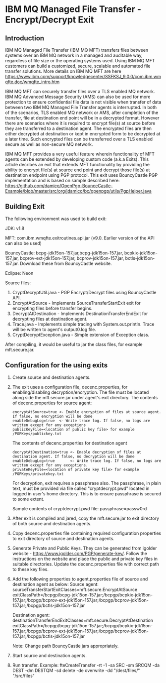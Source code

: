 # IBM MQ Managed File Transfer - Encrypt/Decrypt Exit

## Introduction
IBM MQ Managed File Transfer (IBM MQ MFT) transfers files between systems over an IBM MQ network in a managed and auditable way, regardless of file size or the operating systems used. Using IBM MQ MFT customers can build a customized, secure, scalable and automated file transfer solutions. More details on IBM MQ MFT are here https://www.ibm.com/support/knowledgecenter/SSFKSJ_9.0.0/com.ibm.wmqfte.doc/wmqfte_intro.htm

IBM MQ MFT can securely transfer files over a TLS enabled MQ network. IBM MQ Advanced Message Security (AMS) can also be used for more protection to ensure confidential file data is not visible when transfer of data between two IBM MQ Managed File Transfer agents is interrupted. In both of the scenarios, TLS enabled MQ network or AMS, after completion of the transfer, file at destination end point will be in a decrypted format. However there are scenarios where it is required to encrypt file(s) at source before they are transferred to a destination agent. The encrypted files are then either decrypted at destination or kept in encrypted form to be decrypted at a later time. Such encrypted files can be transferred over a TLS enabled secure as well as non-secure MQ network.

IBM MQ MFT provides a very useful feature wherein functionality of MFT agents can be extended by developing custom code (a.k.a Exits). This article decribes an exit that extends MFT functionality by providing the ability to encrypt file(s) at source end point and decrypt those file(s) at destination endpoint using PGP protocol. This exit uses BouncyCastle PGP implementation and is based on sample described here: https://github.com/damico/OpenPgp-BounceCastle-Example/blob/master/src/org/jdamico/bc/openpgp/utils/PgpHelper.java

## Building Exit
The following environment was used to build exit:

JDK: v1.8

MFT: com.ibm.wmqfte.exitroutines.api.jar (v9.0. Earlier version of the API can also be used)

BouncyCastle: bcpg-jdk15on-157.jar,bcpg-jdk15on-157.jar, bcpkix-jdk15on-157.jar, bcprov-ext-jdk15on-157.jar, bcprov-jdk15on-157.jar, bctls-jdk15on-157.jar. Download these from BouncyCastle website.

Eclipse: Neon

Source files:
1) CryptDecryptUtil.java - PGP Encrypt/Decrypt files using BouncyCastle API.
2) EncryptAtSource - Implements SourceTransferStartExit exit for encrypting files before transfer begins.
3) DecryptAtDestination - Implements DestinationTransferEndExit for decrypting files at destination agent.
4) Trace.java - Implements simple tracing with System.out.println. Trace will be written to agent's output0.log file.
5) CryptDecryptException.java - Simple extension of Exception class.

After compiling, it would be useful to jar the class files, for example mft.secure.jar.

## Configuration for the using exits
1) Create source and destination agents. 
2) The exit uses a configuration file, decenc.properties, for enabling/disabling decryption/encryption. The file must be located along side the mft.secure.jar under agent's exit directory.
   The contents of decenc.properties for source agent:
   ```
   encryptAtSource=true <- Enable encryption of files at source agent. If false, no encryption will be done
   enableDebugLog=true  <- Write trace log. If false, no logs are written except for any exceptions
   publicKeyFile=<location of public key file> for example /PGPKeys/publickey.txt
   ```
   The contents of decenc.properties for destination agent
   ```
   decryptAtDestination=true <- Enable decryption of files at destination agent. If false, no decryption will be done
   enableDebugLog=true       <- Write trace log. If false, no logs are written except for any exceptions.
   privateKeyFile=<location of private key file> for example /PGPKeys/privatekey.txt
   ```
   For decryption, exit requires a passphrase also. The passphrase, in plain text, must be provided via file called "cryptdecrypt.pwd" located in logged in user's home directory. This is to ensure passphrase is secured to some extent.
   
   Sample contents of cryptdecrypt.pwd file:
   passphrase=passw0rd
   
3) After exit is compiled and jared, copy the mft.secure.jar to exit directory of both source and destination agents.
4) Copy decenc.properties file containing required configuration properties to exit directory of source and destination agents.
5) Generate Private and Public Keys. They can be generated from igolder website - https://www.igolder.com/PGP/generate-key/. Follow the instructions on the website and place the public and private key files in suitable directories. Update the decenc.properties file with correct path to these key files.
6) Add the following properties to agent.properties file of source and destination agent as below:
   Source agent:
   sourceTransferStartExitClasses=mft.secure.EncryptAtSource
   exitClassPath=/bcpgp/bcpg-jdk15on-157.jar;/bcpgp/bcpkix-jdk15on-157.jar;/bcpgp/bcprov-ext-jdk15on-157.jar;/bcpgp/bcprov-jdk15on-157.jar;/bcpgp/bctls-jdk15on-157.jar
   
   Destination agent:
   destinationTransferEndExitClasses=mft.secure.DecryptAtDestination
   exitClassPath=/bcpgp/bcpg-jdk15on-157.jar;/bcpgp/bcpkix-jdk15on-157.jar;/bcpgp/bcprov-ext-jdk15on-157.jar;/bcpgp/bcprov-jdk15on-157.jar;/bcpgp/bctls-jdk15on-157.jar

   Note: Change path BouncyCastle jars appropriately.

7) Start source and destination agents.
8) Run transfer. 
   Example: fteCreateTransfer -rt -1 -sa SRC -sm SRCQM -da DEST -dm DESTQM -sd delete -de overwrite -dd "/dest/files/" "/src/files"

